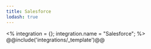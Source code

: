 ```yaml
---
title: Salesforce
lodash: true
---
```

<% integration = {};
integration.name = "Salesforce"; %>
@@include('integrations/_template')@@
